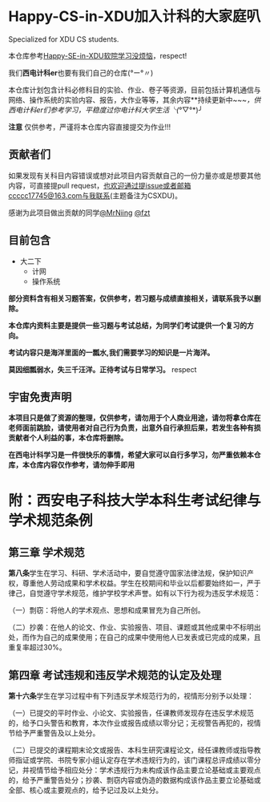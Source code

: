 # Happy-CS-in-XDU加入计科的大家庭叭
Specialized for XDU CS students.

本仓库参考[Happy-SE-in-XDU软院学习没烦恼](Happy-SE-in-XDU软院学习没烦恼)，respect!

我们**西电计科er**也要有我们自己的仓库(°ー°〃)

本仓库计划包含计科必修科目的实验、作业、卷子等资源，目前包括计算机通信与网络、操作系统的实验内容、报告，大作业等等，其余内容**持续更新中\~\~\~*，供西电计科er们参考学习，平稳度过你电计科大学生活╰(*°▽°*)╯

**注意** 仅供参考，严谨将本仓库内容直接提交为作业!!!

## 贡献者们
如果发现有关科目内容错误或想对此项目内容贡献自己的一份力量亦或是想要其他内容，可直接提pull request，也欢迎通过提issue或者邮箱ccccc17745@163.com与我联系(主题备注为CSXDU)。

感谢为此项目做出贡献的同学[@MrNiing]() [@fzt]()

## 目前包含
- 大二下
    - 计网
    - 操作系统

**部分资料含有相关习题答案，仅供参考，若习题与成绩直接相关，请联系我予以删除。**

**本仓库内资料主要是提供一些习题与考试总结，为同学们考试提供一个复习的方向。**

**考试内容只是海洋里面的一瓢水,我们需要学习的知识是一片海洋。**

**莫因细瓢弱水，失三千汪洋。正待考试与日常学习。** respect

## 宇宙免责声明
**本项目只是做了资源的整理，仅供参考，请勿用于个人商业用途，请勿将拿仓库在老师面前跳脸，请使用者对自己行为负责，出意外自行承担后果，若发生各种有损贡献者个人利益的事，本仓库将删除。**

**在西电计科学习是一件很快乐的事情，希望大家可以自行多学习，勿严重依赖本仓库，本仓库内容仅作参考，请勿伸手即用**

# 附：西安电子科技大学本科生考试纪律与学术规范条例
## 第三章 学术规范
**第八条**学生在学习、科研、学术活动中，要自觉遵守国家法律法规，保护知识产权，尊重他人劳动成果和学术权益。学生在校期间和毕业以后都要始终如一，严于律己，自觉遵守学术规范，维护学校学术声誉。如有以下行为视为违反学术规范：

（一）剽窃：将他人的学术观点、思想和成果冒充为自己所创。

（二）抄袭：在他人的论文、作业、实验报告、项目、课题或其他成果中不标明出处，而作为自己的成果使用；在自己的成果中使用他人已发表或已完成的成果，且重复率超过30%。

## 第四章 考试违规和违反学术规范的认定及处理
**第十六条**学生在学习过程中有下列违反学术规范行为的，视情形分别予以处理：

（一）已提交的平时作业、小论文、实验报告，任课教师发现存在违反学术规范的，给予口头警告和教育，本次作业或报告成绩以零分记；无视警告再犯的，视情节给予严重警告及以上处分。

（二）已提交的课程期末论文或报告、本科生研究课程论文，经任课教师或指导教师指证或学院、书院专家小组认定存在学术违规行为的，该门课程总评成绩以零分记，并视情节给予相应处分：学术违规行为未构成该作品主要立论基础或主要观点的，给予严重警告处分；抄袭、剽窃内容或伪造的数据构成该作品主要立论基础或全部、核心或主要观点的，给予记过及以上处分。